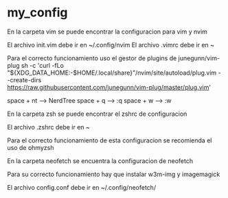 # my_config

En la carpeta vim se puede encontrar la configuracion para vim y nvim

El archivo init.vim debe ir en ~/.config/nvim
El archivo .vimrc debe ir en ~

Para el correcto funcionamiento uso el gestor de plugins de junegunn/vim-plug
sh -c 'curl -fLo "${XDG_DATA_HOME:-$HOME/.local/share}"/nvim/site/autoload/plug.vim --create-dirs \
       https://raw.githubusercontent.com/junegunn/vim-plug/master/plug.vim'

space + nt --> NerdTree
space + q --> :q
space + w --> :w

En la carpeta zsh se puede encontrar el zshrc de configuracion

El archivo .zshrc debe ir en ~

Para el correcto funcionamiento de esta configuracion se recomienda el uso de ohmyzsh

En la carpeta neofetch se encuentra la configuracion de neofetch

Para su correcto funcionamiento hay que instalar w3m-img y imagemagick

El archivo config.conf debe ir en ~/.config/neofetch/
